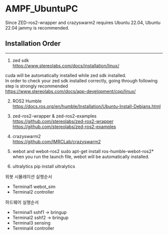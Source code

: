 # AMPF_UbuntuPC


Since ZED-ros2-wrapper and crazyswarm2 requires Ubuntu 22.04,
Ubuntu 22.04 jammy is recommended.

Installation Order
------------------
- - -
1. zed sdk    
<https://www.stereolabs.com/docs/installation/linux/>

cuda will be automatically installed while zed sdk installed.   
In order to check your zed sdk installed correctly, going through following step is strongly recommended   
<https://www.stereolabs.com/docs/app-development/cpp/linux/>   

2. ROS2 Humble    
<https://docs.ros.org/en/humble/Installation/Ubuntu-Install-Debians.html>

3. zed-ros2-wrapper & zed-ros2-examples     
<https://github.com/stereolabs/zed-ros2-wrapper>    
<https://github.com/stereolabs/zed-ros2-examples>

5. crazyswarm2    
<https://github.com/IMRCLab/crazyswarm2>

6. webot and webot-ros2
sudo apt-get install ros-humble-webot-ros2*
when you run the launch file, webot will be automatically installed.

7. ultralytics
   pip install ultralytics

위봇 시뮬레이션 실행순서
- Terminal1
  webot_sim
- Terminal2
  controller

하드웨어 실행순서
- Terminal1
   sshf1 -> bringup
- Terminal2
   sshf2 -> bringup
- Terminal3
   sensing
- Terminal4
  controller


